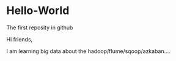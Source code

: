 # Hello-World
The first reposity in github

Hi friends,

I am learning big data about the hadoop/flume/sqoop/azkaban....
